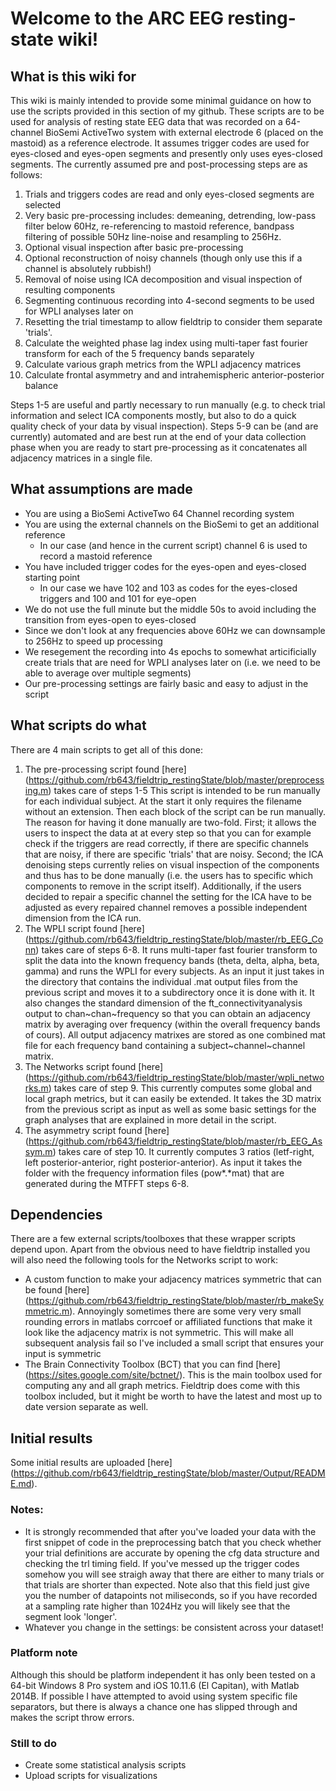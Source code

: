 # Welcome to the ARC EEG resting-state wiki!

## What is this wiki for
This wiki is mainly intended to provide some minimal guidance on how to use the scripts provided in this section of my github. These scripts are to be used for analysis of resting state EEG data that was recorded on a 64-channel BioSemi ActiveTwo system with external electrode 6 (placed on the mastoid) as a reference electrode. It assumes trigger codes are used for eyes-closed and eyes-open segments and presently only uses eyes-closed segments. The currently assumed pre and post-processing steps are as follows:

1. Trials and triggers codes are read and only eyes-closed segments are selected
2. Very basic pre-processing includes: demeaning, detrending, low-pass filter below 60Hz, re-referencing to mastoid reference, bandpass filtering of possible 50Hz line-noise and resampling to 256Hz.
3. Optional visual inspection after basic pre-processing
4. Optional reconstruction of noisy channels (though only use this if a channel is absolutely rubbish!)
5. Removal of noise using ICA decomposition and visual inspection of resulting components
6. Segmenting continuous recording into 4-second segments to be used for WPLI analyses later on
7. Resetting the trial timestamp to allow fieldtrip to consider them separate 'trials'.
8. Calculate the weighted phase lag index using multi-taper fast fourier transform for each of the 5 frequency bands separately
9. Calculate various graph metrics from the WPLI adjacency matrices
10. Calculate frontal asymmetry and and intrahemispheric anterior-posterior balance

Steps 1-5 are useful and partly necessary to run manually (e.g. to check trial information and select ICA components mostly, but also to do a quick quality check of your data by visual inspection). Steps 5-9 can be (and are currently) automated and are best run at the end of your data collection phase when you are ready to start pre-processing as it concatenates all adjacency matrices in a single file.

## What assumptions are made
* You are using a BioSemi ActiveTwo 64 Channel recording system
* You are using the external channels on the BioSemi to get an additional reference
  * In our case (and hence in the current script) channel 6 is used to record a mastoid reference
* You have included trigger codes for the eyes-open and eyes-closed starting point
  * In our case we have 102 and 103 as codes for the eyes-closed triggers and 100 and 101 for eye-open
* We do not use the full minute but the middle 50s to avoid including the transition from eyes-open to eyes-closed
* Since we don't look at any frequencies above 60Hz we can downsample to 256Hz to speed up processing
* We resegement the recording into 4s epochs to somewhat articificially create trials that are need for WPLI analyses later on (i.e. we need to be able to average over multiple segments)
* Our pre-processing settings are fairly basic and easy to adjust in the script


## What scripts do what
There are 4 main scripts to get all of this done:

1. The pre-processing script found [here] (https://github.com/rb643/fieldtrip_restingState/blob/master/preprocessing.m) takes care of steps 1-5 This script is intended to be run manually for each individual subject. At the start it only requires the filename without an extension. Then each block of the script can be run manually. The reason for having it done manually are two-fold. First; it allows the users to inspect the data at at every step so that you can for example check if the triggers are read correctly, if there are specific channels that are noisy, if there are specific 'trials' that are noisy. Second; the ICA denoising steps currently relies on visual inspection of the components and thus has to be done manually (i.e. the users has to specific which components to remove in the script itself). Additionally, if the users decided to repair a specific channel the setting for the ICA have to be adjusted as every repaired channel removes a possible independent dimension from the ICA run. 
2. The WPLI script found [here] (https://github.com/rb643/fieldtrip_restingState/blob/master/rb_EEG_Conn) takes care of steps 6-8. It runs multi-taper fast fourier transform to split the data into the known frequency bands (theta, delta, alpha, beta, gamma) and runs the WPLI for every subjects. As an input it just takes in the directory that contains the individual .mat output files from the previous script and moves it to a subdirectory once it is done with it. It also changes the standard dimension of the ft_connectivityanalysis output to chan~chan~frequency so that you can obtain an adjacency matrix by averaging over frequency (within the overall frequency bands of cours). All output adjacency matrixes are stored as one combined mat file for each frequency band containing a subject~channel~channel matrix.
3. The Networks script found  [here] (https://github.com/rb643/fieldtrip_restingState/blob/master/wpli_networks.m) takes care of step 9. This currently computes some global and local graph metrics, but it can easily be extended. It takes the 3D matrix from the previous script as input as well as some basic settings for the graph analyses that are explained in more detail in the script.
4. The asymmetry script found [here] (https://github.com/rb643/fieldtrip_restingState/blob/master/rb_EEG_Assym.m) takes care of step 10. It currently computes 3 ratios (letf-right, left posterior-anterior, right posterior-anterior). As input it takes the folder with the frequency information files (pow*.*mat) that are generated during the MTFFT steps 6-8.

## Dependencies
There are a few external scripts/toolboxes that these wrapper scripts depend upon. Apart from the obvious need to have fieldtrip installed you will also need the following tools for the Networks script to work:
* A custom function to make your adjacency matrices symmetric that can be found [here] (https://github.com/rb643/fieldtrip_restingState/blob/master/rb_makeSymmetric.m). Annoyingly sometimes there are some very very small rounding errors in matlabs corrcoef or affiliated functions that make it look like the adjacency matrix is not symmetric. This will make all subsequent analysis fail so I've included a small script that ensures your input is symmetric
* The Brain Connectivity Toolbox (BCT) that you can find [here] (https://sites.google.com/site/bctnet/). This is the main toolbox used for computing any and all graph metrics. Fieldtrip does come with this toolbox included, but it might be worth to have the latest and most up to date version separate as well.

## Initial results
Some initial results are uploaded [here] (https://github.com/rb643/fieldtrip_restingState/blob/master/Output/README.md). 

### Notes:
* It is strongly recommended that after you've loaded your data with the first snippet of code in the preprocessing batch that you check whether your trial definitions are accurate by opening the cfg data structure and checking the trl timing field. If you've messed up the trigger codes somehow you will see straigh away that there are either to many trials or that trials are shorter than expected. Note also that this field just give you the number of datapoints not miliseconds, so if you have recorded at a sampling rate higher than 1024Hz you will likely see that the segment look 'longer'.
* Whatever you change in the settings: be consistent across your dataset!

### Platform note
Although this should be platform independent it has only been tested on a 64-bit Windows 8 Pro system and iOS 10.11.6 (El Capitan), with Matlab 2014B. If possible I have attempted to avoid using system specific file separators, but there is always a chance one has slipped through and makes the script throw errors.

### Still to do
* Create some statistical analysis scripts
* Upload scripts for visualizations
